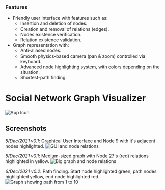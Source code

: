 ### Features
 - Friendly user interface with features such as:
	 - Insertion and deletion of nodes.
	 - Creation and removal of relations (edges).
	 - Nodes existence verification.
	 - Relation existence validation.
 - Graph representation with:
	 - Anti-aliased nodes.
	 - Smooth physics-based camera (pan & zoom) controlled via keyboard.
	 - Advanced node highlighting system, with colors depending on the situation.
	 - Shortest-path finding.

# Social Network Graph Visualizer
![App Icon](https://i.imgur.com/bhJ7oOi.png)



## Screenshots
_5/Dec/2021 v0.1_: Graphical User Interface and Node 9 with it's adjacent nodes highlighted.
![GUI and node relations](https://user-images.githubusercontent.com/89319333/144737623-c55385e6-96a5-487a-ab7e-aaf7617fe5ae.png)

_5/Dec/2021 v0.1_: Medium-sized graph with Node 27's (red) relations highlighted in yellow.
![Big graph and node relations](https://user-images.githubusercontent.com/89319333/144738004-d894aace-4955-4aa9-b9d9-1fe64a0157ba.png)

_6/Dec/2021 v0.2_: Path finding. Start node highlighted green, path nodes highlighted yellow, end node highlighted red.
![Graph showing path from 1 to 10](https://user-images.githubusercontent.com/89319333/144810302-917db5a0-28ef-4df0-8091-e72486ae7c40.png)

